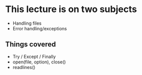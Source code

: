 # This lecture is on two subjects
- Handling files
- Error handling/exceptions

## Things covered
- Try / Except / Finally
- open(file, option), close()
- readlines()